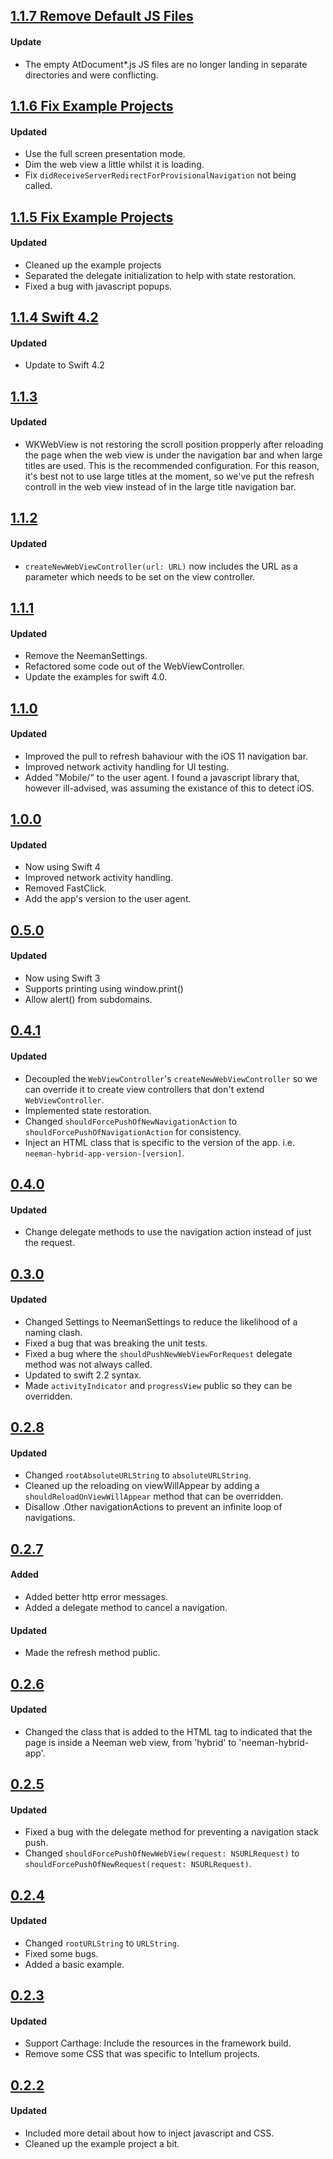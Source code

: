 ## [1.1.7 Remove Default JS Files](https://github.com/intellum/neeman/releases/tag/1.1.7)
#### Update
- The empty AtDocument*.js JS files are no longer landing in separate directories and were conflicting. 

## [1.1.6 Fix Example Projects](https://github.com/intellum/neeman/releases/tag/1.1.6)
#### Updated
- Use the full screen presentation mode.
- Dim the web view a little whilst it is loading.
- Fix `didReceiveServerRedirectForProvisionalNavigation` not being called.

## [1.1.5 Fix Example Projects](https://github.com/intellum/neeman/releases/tag/1.1.5)
#### Updated
- Cleaned up the example projects
- Separated the delegate initialization to help with state restoration.
- Fixed a bug with javascript popups.

## [1.1.4 Swift 4.2](https://github.com/intellum/neeman/releases/tag/1.1.4)
#### Updated
- Update to Swift 4.2

## [1.1.3](https://github.com/intellum/neeman/releases/tag/1.1.3)
#### Updated
- WKWebView is not restoring the scroll position propperly after reloading the page when the web view is under the navigation bar and when large titles are used. This is the recommended configuration. For this reason, it's best not to use large titles at the moment, so we've put the refresh controll in the web view instead of in the large title navigation bar.

## [1.1.2](https://github.com/intellum/neeman/releases/tag/1.1.2)
#### Updated
- `createNewWebViewController(url: URL)` now includes the URL as a parameter which needs to be set on the view controller.

## [1.1.1](https://github.com/intellum/neeman/releases/tag/1.1.1)
#### Updated
- Remove the NeemanSettings.
- Refactored some code out of the WebViewController.
- Update the examples for swift 4.0.

## [1.1.0](https://github.com/intellum/neeman/releases/tag/1.1.0)
#### Updated
- Improved the pull to refresh bahaviour with the iOS 11 navigation bar.
- Improved network activity handling for UI testing.
- Added "Mobile/" to the user agent. I found a javascript library that, however ill-advised, was assuming the existance of this to detect iOS.

## [1.0.0](https://github.com/intellum/neeman/releases/tag/1.0.0)
#### Updated
- Now using Swift 4
- Improved network activity handling.
- Removed FastClick.
- Add the app's version to the user agent.

## [0.5.0](https://github.com/intellum/neeman/releases/tag/0.5.0)
#### Updated
- Now using Swift 3
- Supports printing using window.print()
- Allow alert() from subdomains.

## [0.4.1](https://github.com/intellum/neeman/releases/tag/0.4.1)
#### Updated
- Decoupled the `WebViewController`'s `createNewWebViewController` so we can override it to create view controllers that don't extend `WebViewController`.
- Implemented state restoration.
- Changed `shouldForcePushOfNewNavigationAction` to `shouldForcePushOfNavigationAction` for consistency.
- Inject an HTML class that is specific to the version of the app. i.e. `neeman-hybrid-app-version-[version]`.

## [0.4.0](https://github.com/intellum/neeman/releases/tag/0.4.0)
#### Updated
- Change delegate methods to use the navigation action instead of just the request.

## [0.3.0](https://github.com/intellum/neeman/releases/tag/0.3.0)
#### Updated
- Changed Settings to NeemanSettings to reduce the likelihood of a naming clash.
- Fixed a bug that was breaking the unit tests.
- Fixed a bug where the `shouldPushNewWebViewForRequest` delegate method was not always called.
- Updated to swift 2.2 syntax.
- Made `activityIndicator` and `progressView` public so they can be overridden.

## [0.2.8](https://github.com/intellum/neeman/releases/tag/0.2.8)
#### Updated
- Changed `rootAbsoluteURLString` to `absoluteURLString`.
- Cleaned up the reloading on viewWillAppear by adding a `shouldReloadOnViewWillAppear` method that can be overridden.
- Disallow .Other navigationActions to prevent an infinite loop of navigations.

## [0.2.7](https://github.com/intellum/neeman/releases/tag/0.2.7)
#### Added

- Added better http error messages.
- Added a delegate method to cancel a navigation.

#### Updated
- Made the refresh method public.

## [0.2.6](https://github.com/intellum/neeman/releases/tag/0.2.6)
#### Updated
- Changed the class that is added to the HTML tag to indicated that the page is inside a Neeman web view, from 'hybrid' to 'neeman-hybrid-app'.

## [0.2.5](https://github.com/intellum/neeman/releases/tag/0.2.5)
#### Updated
- Fixed a bug with the delegate method for preventing a navigation stack push.
- Changed `shouldForcePushOfNewWebView(request: NSURLRequest)` to `shouldForcePushOfNewRequest(request: NSURLRequest)`. 

## [0.2.4](https://github.com/intellum/neeman/releases/tag/0.2.4)
#### Updated
- Changed `rootURLString` to `URLString`.
- Fixed some bugs.
- Added a basic example.

## [0.2.3](https://github.com/intellum/neeman/releases/tag/0.2.3)

#### Updated
- Support Carthage: Include the resources in the framework build.
- Remove some CSS that was specific to Intellum projects. 

## [0.2.2](https://github.com/intellum/neeman/releases/tag/0.2.2)

#### Updated
- Included more detail about how to inject javascript and CSS.
- Cleaned up the example project a bit.

